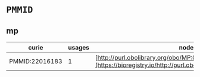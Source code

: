 # `PMMID`

## mp

| curie          |   usages | nodes                                                                                                         |
|----------------|----------|---------------------------------------------------------------------------------------------------------------|
| PMMID:22016183 |        1 | [http://purl.obolibrary.org/obo/MP:0013010](https://bioregistry.io/http://purl.obolibrary.org/obo/MP:0013010) |
